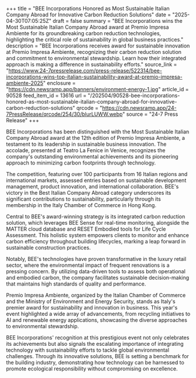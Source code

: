 +++
title = "BEE Incorporations Honored as Most Sustainable Italian Company Abroad for Innovative Carbon Reduction Solutions"
date = "2025-04-30T07:05:25Z"
draft = false
summary = "BEE Incorporations wins the Most Sustainable Italian Company Abroad award at Premio Impresa Ambiente for its groundbreaking carbon reduction technologies, highlighting the critical role of sustainability in global business practices."
description = "BEE Incorporations receives award for sustainable innovation at Premio Impresa Ambiente, recognizing their carbon reduction solution and commitment to environmental stewardship. Learn how their integrated approach is making a difference in sustainability efforts."
source_link = "https://www.24-7pressrelease.com/press-release/522314/bee-incorporations-wins-top-italian-sustainability-award-at-premio-impresa-ambiente-2025"
enclosure = "https://cdn.newsramp.app/banners/environment-energy-1.jpg"
article_id = 90528
feed_item_id = 13616
url = "/202504/90528-bee-incorporations-honored-as-most-sustainable-italian-company-abroad-for-innovative-carbon-reduction-solutions"
qrcode = "https://cdn.newsramp.app/24-7PressRelease/qrcode/254/30/blurLUWW.webp"
source = "24-7 Press Release"
+++

<p>BEE Incorporations has been distinguished with the Most Sustainable Italian Company Abroad award at the 12th edition of Premio Impresa Ambiente, a testament to its leadership in sustainable business innovation. The accolade, presented at Teatro La Fenice in Venice, recognizes the company's outstanding environmental achievements and its pioneering approach to minimizing carbon footprints through technology.</p><p>The competition, featuring over 100 participants from 16 Italian regions and international markets, assessed entries based on sustainable development management, product innovation, and international collaboration. BEE's victory in the Best Italian Company Abroad category underscores its significant contributions to sustainability, particularly through its membership in the Italy Chamber of Commerce in Hong Kong.</p><p>Central to BEE's award-winning strategy is its integrated carbon reduction solution, which leverages BEE Sense for real-time monitoring, alongside the MATTER cloud database and RESET Embodied tools for Life Cycle Assessment. This holistic system empowers clients to monitor and enhance carbon efficiency throughout building lifecycles, marking a leap forward in sustainable construction practices.</p><p>Notably, BEE's technologies have proven transformative in the luxury retail sector, where the environmental impact of frequent renovations is a pressing concern. By utilizing data-driven tools to assess both operational and embodied carbon, the company facilitates sustainable decision-making that maintains high standards of quality and performance.</p><p>Premio Impresa Ambiente, organized by the Italian Chamber of Commerce and the Ministry of Environment and Energy Security, stands as Italy's premier award for sustainability and innovation in business. This year's event highlighted a wide array of advancements, from recycling initiatives to AI and renewable energy applications, showcasing the diverse approaches to environmental stewardship.</p><p>BEE Incorporations' recognition at this prestigious event not only celebrates its achievements but also signals the escalating importance of integrating technology with sustainability efforts to tackle global environmental challenges. Through its innovative solutions, BEE is setting a benchmark for the building industry, demonstrating how technology can be harnessed to promote ecological responsibility without compromising on excellence.</p>